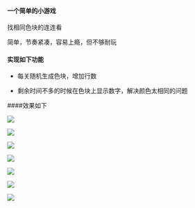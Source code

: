 #### 一个简单的小游戏

找相同色块的连连看

简单，节奏紧凑，容易上瘾，但不够耐玩


#### 实现如下功能

- 每关随机生成色块，增加行数

- 剩余时间不多的时候在色块上显示数字，解决颜色太相同的问题


####效果如下

![](https://github.com/funnyPig/aSimpleGameForFun/blob/master/picture/1.png)

![](https://github.com/funnyPig/aSimpleGameForFun/blob/master/picture/2.png)

![](https://github.com/funnyPig/aSimpleGameForFun/blob/master/picture/3.png)

![](https://github.com/funnyPig/aSimpleGameForFun/blob/master/picture/4.png)

![](https://github.com/funnyPig/aSimpleGameForFun/blob/master/picture/5.png)

![](https://github.com/funnyPig/aSimpleGameForFun/blob/master/picture/6.png)

![](https://github.com/funnyPig/aSimpleGameForFun/blob/master/picture/7.png)




